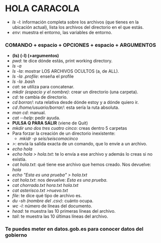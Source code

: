 # HOLA CARACOLA

- *ls -l*: información completa sobre los archivos (que tienes en la ubicación actual), lista los archivos del directorio en el que estás.
- *env*: muestra el entorno, las variables de entorno.
### COMANDO + espacio + OPCIONES + espacio + ARGUMENTOS
- **(ls) (-l) (+argumentos)**
- *pwd*: te dice dónde estás, print working directory.
- *ls -a*
- *ls -la*: mostrar LOS ARCHIVOS OCULTOS (a, de ALL).
- *ls -la .profile*: enseña el profile
- *ls -la .bash*
- *cat*: se utiliza para concatenar.
- *mkdir (espacio y el nombre)*: crear un directorio (una carpeta).
- *cd*: te cambia de directorio.
- *cd borrar/*: ruta relativa desde dónde estoy y a dónde quiero ir.
- *cd /home/usuario/borrar/*: esta sería la ruta absoluta.
- *man cd*: manual.
- *cat --help*: pedir ayuda.
- **PULSA Q PARA SALIR** (viene de Quit)
- *mkdir uno dos tres cuatro cinco*: creas dentro 5 carpetas
- Para forzar la creación de un directorio inexistente:
  - *mkidr -p seis/seiscomacinco*
- *>*: envía la salida exacta de un comando, que lo envíe a un archivo.
- *echo hola*
- *echo hola > hola.txt*: te lo envía a ese archivo y además lo creas si no existía.
- *cat hola.txt*: qué tiene ese archivo que hemos creado. Nos devuelve: *hola*
- *echo "Esta es una prueba" > hola.txt*
- *cat hola.txt*: nos devuelve: *Esta es una prueba*.
- *cat chorrada.txt hora.txt hola.txt*
- *cat asterisco.txt >nuevo.txt*
- *file*: te dice qué tipo de archivo es.
- *du -sh (nombre del .csv)*: cuánto ocupa.
- *wc -l*: número de líneas del documento.
- *head*: te muestra las 10 primeras líneas del archivo.
- *tail*: te muestra las 10 últimas líneas del archivo.
### Te puedes meter en datos.gob.es para conocer datos del gobierno
